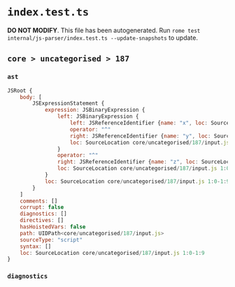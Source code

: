 # `index.test.ts`

**DO NOT MODIFY**. This file has been autogenerated. Run `rome test internal/js-parser/index.test.ts --update-snapshots` to update.

## `core > uncategorised > 187`

### `ast`

```javascript
JSRoot {
	body: [
		JSExpressionStatement {
			expression: JSBinaryExpression {
				left: JSBinaryExpression {
					left: JSReferenceIdentifier {name: "x", loc: SourceLocation core/uncategorised/187/input.js 1:0-1:1 (x)}
					operator: "^"
					right: JSReferenceIdentifier {name: "y", loc: SourceLocation core/uncategorised/187/input.js 1:4-1:5 (y)}
					loc: SourceLocation core/uncategorised/187/input.js 1:0-1:5
				}
				operator: "^"
				right: JSReferenceIdentifier {name: "z", loc: SourceLocation core/uncategorised/187/input.js 1:8-1:9 (z)}
				loc: SourceLocation core/uncategorised/187/input.js 1:0-1:9
			}
			loc: SourceLocation core/uncategorised/187/input.js 1:0-1:9
		}
	]
	comments: []
	corrupt: false
	diagnostics: []
	directives: []
	hasHoistedVars: false
	path: UIDPath<core/uncategorised/187/input.js>
	sourceType: "script"
	syntax: []
	loc: SourceLocation core/uncategorised/187/input.js 1:0-1:9
}
```

### `diagnostics`

```

```
